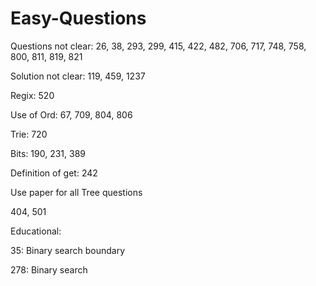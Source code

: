 # Easy-Questions

Questions not clear:
26, 38, 293, 299, 415, 422, 482, 706, 717, 748, 758, 800, 811, 819, 821

Solution not clear:
119, 459, 1237

Regix:
520

Use of Ord:
67, 709, 804, 806

Trie:
720

Bits:
190, 231, 389

Definition of get:
242

Use paper for all Tree questions

404, 501

Educational:

35: Binary search boundary 

278: Binary search 

